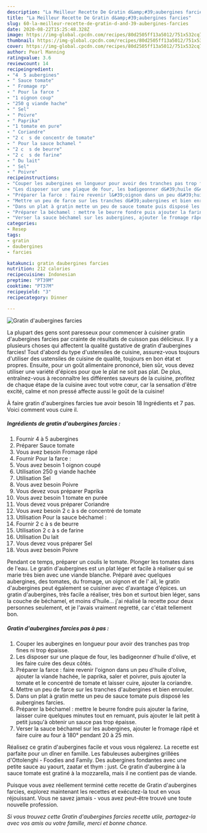 ```yaml
---
description: "La Meilleur Recette De Gratin d&amp;#39;aubergines farcies"
title: "La Meilleur Recette De Gratin d&amp;#39;aubergines farcies"
slug: 60-la-meilleur-recette-de-gratin-d-and-39-aubergines-farcies
date: 2020-08-22T15:25:48.328Z
image: https://img-global.cpcdn.com/recipes/80d2505ff13a5012/751x532cq70/gratin-daubergines-farcies-photo-principale-de-la-recette.jpg
thumbnail: https://img-global.cpcdn.com/recipes/80d2505ff13a5012/751x532cq70/gratin-daubergines-farcies-photo-principale-de-la-recette.jpg
cover: https://img-global.cpcdn.com/recipes/80d2505ff13a5012/751x532cq70/gratin-daubergines-farcies-photo-principale-de-la-recette.jpg
author: Pearl Manning
ratingvalue: 3.6
reviewcount: 14
recipeingredient:
- "4  5 aubergines"
- " Sauce tomate"
- " Fromage rp"
- " Pour la farce "
- "1 oignon coup"
- "250 g viande hache"
- " Sel"
- " Poivre"
- " Paprika"
- "1 tomate en pure"
- " Coriandre"
- "2 c  s de concentr de tomate"
- " Pour la sauce bchamel "
- "2 c  s de beurre"
- "2 c  s de farine"
- " Du lait"
- " Sel"
- " Poivre"
recipeinstructions:
- "Couper les aubergines en longueur pour avoir des tranches pas trop fines ni trop épaisse."
- "Les disposer sur une plaque de four, les badigeonner d&#39;huile d&#39;olive, et les faire cuire des deux côtés."
- "Préparer la farce : faire revenir l&#39;oignon dans un peu d&#39;huile d&#39;olive, ajouter la viande hachée, le paprika, saler et poivrer, puis ajouter la tomate et le concentré de tomate et laisser cuire, ajouter la coriandre."
- "Mettre un peu de farce sur les tranches d&#39;aubergines et bien enrouler."
- "Dans un plat à gratin mette un peu de sauce tomate puis disposé les aubergines farcies."
- "Préparer la béchamel : mettre le beurre fondre puis ajouter la farine, laisser cuire quelques minutes tout en remuant, puis ajouter le lait petit à petit jusqu&#39;à obtenir un sauce pas trop épaisse."
- "Verser la sauce béchamel sur les aubergines, ajouter le fromage râpé et faire cuire au four à 180° pendant 20 à 25 min."
categories:
- Resep
tags:
- gratin
- daubergines
- farcies

katakunci: gratin daubergines farcies 
nutrition: 212 calories
recipecuisine: Indonesian
preptime: "PT39M"
cooktime: "PT37M"
recipeyield: "3"
recipecategory: Dinner

---
```



![Gratin d&#39;aubergines farcies](https://img-global.cpcdn.com/recipes/80d2505ff13a5012/751x532cq70/gratin-daubergines-farcies-photo-principale-de-la-recette.jpg)

La plupart des gens sont paresseux pour commencer à cuisiner gratin d&#39;aubergines farcies par crainte de résultats de cuisson pas délicieux. Il y a plusieurs choses qui affectent la qualité gustative de gratin d&#39;aubergines farcies! Tout d'abord du type d'ustensiles de cuisine, assurez-vous toujours d'utiliser des ustensiles de cuisine de qualité, toujours en bon état et propres. Ensuite, pour un goût alimentaire prononcé, bien sûr, vous devez utiliser une variété d'épices pour que le plat ne soit pas plat. De plus, entraînez-vous à reconnaître les différentes saveurs de la cuisine, profitez de chaque étape de la cuisine avec tout votre cœur, car la sensation d'être excité, calme et non pressé affecte aussi le goût de la cuisine!

<!--inarticleads1-->

À faire gratin d&#39;aubergines farcies tue avoir besoin 18 Ingrédients et 7 pas. Voici comment vous cuire il.

##### Ingrédients de gratin d&#39;aubergines farcies :

1. Fournir 4 à 5 aubergines
1. Préparer  Sauce tomate
1. Vous avez besoin  Fromage râpé
1. Fournir  Pour la farce :
1. Vous avez besoin 1 oignon coupé
1. Utilisation 250 g viande hachée
1. Utilisation  Sel
1. Vous avez besoin  Poivre
1. Vous devez vous préparer  Paprika
1. Vous avez besoin 1 tomate en purée
1. Vous devez vous préparer  Coriandre
1. Vous avez besoin 2 c à s de concentré de tomate
1. Utilisation  Pour la sauce béchamel :
1. Fournir 2 c à s de beurre
1. Utilisation 2 c à s de farine
1. Utilisation  Du lait
1. Vous devez vous préparer  Sel
1. Vous avez besoin  Poivre


Pendant ce temps, préparer un coulis le tomate. Plonger les tomates dans de l&#39;eau. Le gratin d&#39;aubergines est un plat léger et facile à réaliser qui se marie très bien avec une viande blanche. Préparé avec quelques aubergines, des tomates, du fromage, un oignon et de l&#39; ail, le gratin d&#39;aubergines peut également se cuisiner avec d&#39;avantage d&#39;épices. un gratin d&#39;aubergines, très facile a réaliser, très bon et surtout bien léger, sans la couche de béchamel, et moins d&#39;huile… j&#39;ai réalisé la recette pour deux personnes seulement, et je l&#39;avais vraiment regretté, car c&#39;était tellement bon. 

<!--inarticleads2-->

##### Gratin d&#39;aubergines farcies pas à pas :

1. Couper les aubergines en longueur pour avoir des tranches pas trop fines ni trop épaisse.
1. Les disposer sur une plaque de four, les badigeonner d&#39;huile d&#39;olive, et les faire cuire des deux côtés.
1. Préparer la farce : faire revenir l&#39;oignon dans un peu d&#39;huile d&#39;olive, ajouter la viande hachée, le paprika, saler et poivrer, puis ajouter la tomate et le concentré de tomate et laisser cuire, ajouter la coriandre.
1. Mettre un peu de farce sur les tranches d&#39;aubergines et bien enrouler.
1. Dans un plat à gratin mette un peu de sauce tomate puis disposé les aubergines farcies.
1. Préparer la béchamel : mettre le beurre fondre puis ajouter la farine, laisser cuire quelques minutes tout en remuant, puis ajouter le lait petit à petit jusqu&#39;à obtenir un sauce pas trop épaisse.
1. Verser la sauce béchamel sur les aubergines, ajouter le fromage râpé et faire cuire au four à 180° pendant 20 à 25 min.


Réalisez ce gratin d&#39;aubergines facile et vous vous régalerez. La recette est parfaite pour un dîner en famille. Les fabuleuses aubergines grillées d&#39;Ottolenghi - Foodies and Family. Des aubergines fondantes avec une petite sauce au yaourt, zaatar et thym : just. Ce gratin d&#39;aubergine à la sauce tomate est gratiné à la mozzarella, mais il ne contient pas de viande. 

<!--inarticleads1-->

<p>
Puisque vous avez réellement terminé cette recette de Gratin d&#39;aubergines farcies, explorez maintenant les recettes et exécutez-la tout en vous réjouissant. Vous ne savez jamais - vous avez peut-être trouvé une toute nouvelle profession.
</p>

<p>
<i>Si vous trouvez cette Gratin d&#39;aubergines farcies recette utile, partagez-la avec vos amis ou votre famille, merci et bonne chance.</i>
</p>
